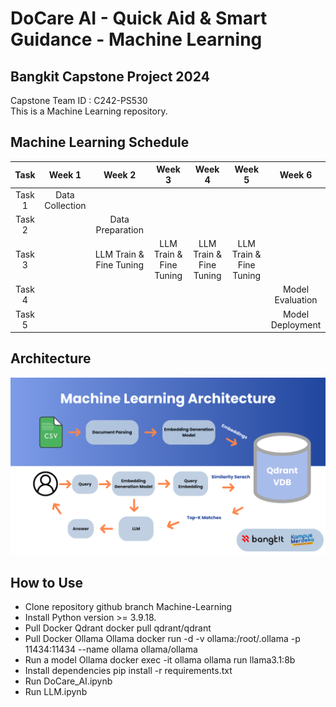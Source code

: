 # DoCare AI - Quick Aid & Smart Guidance - Machine Learning

## Bangkit Capstone Project 2024
Capstone Team ID : C242-PS530<br>
This is a Machine Learning repository.

## Machine Learning Schedule
|Task  |Week 1         |Week 2                 |Week 3                 |Week 4                 |Week 5                 |Week 6          |
|:----:|:-------------:|:---------------------:|:---------------------:|:---------------------:|:---------------------:|:--------------:|
|Task 1|Data Collection|                       |                       |                       |                       |                |
|Task 2|               |Data Preparation       |                       |                       |                       |                |
|Task 3|               |LLM Train & Fine Tuning|LLM Train & Fine Tuning|LLM Train & Fine Tuning|LLM Train & Fine Tuning|                |
|Task 4|               |                       |                       |                       |                       |Model Evaluation|
|Task 5|               |                       |                       |                       |                       |Model Deployment|

## Architecture
![ML Architecture](https://github.com/naufaleka03/DoCare-AI/blob/main/Assets/ML_Architecture.png)

## How to Use
- Clone repository github branch Machine-Learning
- Install Python version >= 3.9.18.
- Pull Docker Qdrant docker pull qdrant/qdrant
- Pull Docker Ollama Ollama docker run -d -v ollama:/root/.ollama -p 11434:11434 --name ollama ollama/ollama
- Run a model  Ollama docker exec -it ollama ollama run llama3.1:8b
- Install dependencies pip install -r requirements.txt
- Run DoCare_AI.ipynb
- Run LLM.ipynb
